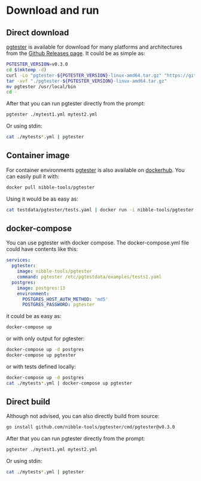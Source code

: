 # Download and run

## Direct download
[pgtester](https://github.com/nibble-tools/pgtester) is available for download for many platforms and architectures from the [Github Releases page](https://github.com/nibble-tools/pgtester/releases).
It could be as simple as:
```bash
PGTESTER_VERSION=v0.3.0
cd $(mktemp -d)
curl -Lo "pgtester-${PGTESTER_VERSION}-linux-amd64.tar.gz" "https://github.com/nibble-tools/pgtester/releases/download/${PGTESTER_VERSION}/pgtester-${PGTESTER_VERSION}-linux-amd64.tar.gz"
tar -xvf "./pgtester-${PGTESTER_VERSION}-linux-amd64.tar.gz"
mv pgtester /usr/local/bin
cd -
```
After that you can run pgtester directly from the prompt:
```bash
pgtester ./mytest1.yml mytest2.yml
```
Or using stdin:
```bash
cat ./mytests*.yml | pgtester
```

## Container image
For container environments [pgtester](https://github.com/nibble-tools/pgtester) is also available on [dockerhub](https://hub.docker.com/repository/docker/nibble-tools/pgtester).
You can easily pull it with:
```bash
docker pull nibble-tools/pgtester
```

Using it would be as easy as:
```bash
cat testdata/pgtester/tests.yaml | docker run -i nibble-tools/pgtester pgtester
```

## docker-compose
You can use pgtester with docker compose.
The docker-compose.yml file could have contents like this:
```yaml
services:
  pgtester:
    image: nibble-tools/pgtester
    command: pgtester /etc/pgtestdata/examples/tests1.yaml
  postgres:
    image: postgres:13
    environment:
      POSTGRES_HOST_AUTH_METHOD: 'md5'
      POSTGRES_PASSWORD: pgtester
```

it could be as easy as:
```bash
docker-compose up
```

or with only output for pgtester:
```bash
docker-compose up -d postgres
docker-compose up pgtester
```

or with tests defined locally:
```bash
docker-compose up -d postgres
cat ./mytests*.yml | docker-compose up pgtester
```

## Direct build

Although not advised, you can also directly build from source:
```bash
go install github.com/nibble-tools/pgtester/cmd/pgtester@v0.3.0
```

After that you can run pgtester directly from the prompt:
```bash
pgtester ./mytest1.yml mytest2.yml
```

Or using stdin:
```bash
cat ./mytests*.yml | pgtester
```
